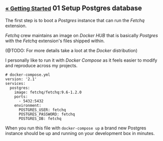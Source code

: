 ## <small class="new-row">[&laquo; Getting Started](./README.md)</small> 01 Setup Postgres database

The first step is to boot a _Postgres_ instance that can run the _Fetchq_ extension.

_Fetchq_ crew maintains an image on _Docker HUB_ that is basically _Postgres_ with the
_Fetchq_ extension's files shipped within.

(@TODO: For more details take a loot at the _Docker_ distribution)

I personally like to run it with _Docker Compose_ as it feels easier to modify and 
reproduce across my projects.

```
# docker-compose.yml
version: '2.1'
services:
  postgres:
    image: fetchq/fetchq:9.6-1.2.0
    ports:
      - 5432:5432
    environment:
      POSTGRES_USER: fetchq
      POSTGRES_PASSWORD: fetchq
      POSTGRES_DB: fetchq

```

When you run this file with `docker-compose up` a brand new Postgres instance should be
up and running on your development box in minutes.

